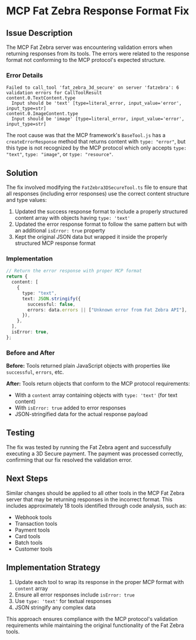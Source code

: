 # MCP Fat Zebra Response Format Fix

## Issue Description

The MCP Fat Zebra server was encountering validation errors when returning responses from its tools. The errors were related to the response format not conforming to the MCP protocol's expected structure.

### Error Details

```
Failed to call_tool 'fat_zebra_3d_secure' on server 'fatzebra': 6 validation errors for CallToolResult
content.0.TextContent.type
  Input should be 'text' [type=literal_error, input_value='error', input_type=str]
content.0.ImageContent.type
  Input should be 'image' [type=literal_error, input_value='error', input_type=str]
```

The root cause was that the MCP framework's `BaseTool.js` has a `createErrorResponse` method that returns content with `type: "error"`, but this type is not recognized by the MCP protocol which only accepts `type: "text"`, `type: "image"`, or `type: "resource"`.

## Solution

The fix involved modifying the `FatZebra3DSecureTool.ts` file to ensure that all responses (including error responses) use the correct content structure and type values:

1. Updated the success response format to include a properly structured content array with objects having `type: 'text'`
2. Updated the error response format to follow the same pattern but with an additional `isError: true` property
3. Kept the original JSON data but wrapped it inside the properly structured MCP response format

### Implementation

```typescript
// Return the error response with proper MCP format
return {
  content: [
    {
      type: "text",
      text: JSON.stringify({
        successful: false,
        errors: data.errors || ["Unknown error from Fat Zebra API"],
      }),
    },
  ],
  isError: true,
};
```

### Before and After

**Before:** Tools returned plain JavaScript objects with properties like `successful`, `errors`, etc.

**After:** Tools return objects that conform to the MCP protocol requirements:

- With a `content` array containing objects with `type: 'text'` (for text content)
- With `isError: true` added to error responses
- JSON-stringified data for the actual response payload

## Testing

The fix was tested by running the Fat Zebra agent and successfully executing a 3D Secure payment. The payment was processed correctly, confirming that our fix resolved the validation error.

## Next Steps

Similar changes should be applied to all other tools in the MCP Fat Zebra server that may be returning responses in the incorrect format. This includes approximately 18 tools identified through code analysis, such as:

- Webhook tools
- Transaction tools
- Payment tools
- Card tools
- Batch tools
- Customer tools

## Implementation Strategy

1. Update each tool to wrap its response in the proper MCP format with `content` array
2. Ensure all error responses include `isError: true`
3. Use `type: 'text'` for textual responses
4. JSON stringify any complex data

This approach ensures compliance with the MCP protocol's validation requirements while maintaining the original functionality of the Fat Zebra tools.
